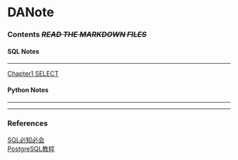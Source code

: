 # DANote

### **Contents** ~~***READ THE MARKDOWN FILES***~~

#### SQL Notes
---
[Chapter1 SELECT](https://github.com/KatouMegumii/DANote/blob/main/SQL1-SELECT.md) 

#### Python Notes
---



---
### **References** 
[SQL必知必会](https://github.com/Roggu123/DataAnalysis/blob/master/References/SQL%E5%BF%85%E7%9F%A5%E5%BF%85%E4%BC%9A-%E4%B8%AD%E6%96%87-%E7%AC%AC4%E7%89%88.pdf)  
[PostgreSQL教程](https://www.runoob.com/postgresql/postgresql-tutorial.html)  

